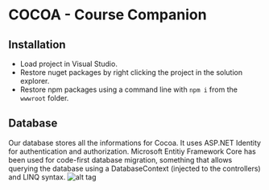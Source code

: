 # COCOA - Course Companion

## Installation
- Load project in Visual Studio.
- Restore nuget packages by right clicking the project in the solution explorer.
- Restore npm packages using a command line with ```npm i``` from the ```wwwroot``` folder.

## Database
Our database stores all the informations for Cocoa. It uses ASP.NET Identity for authentication and authorization. Microsoft Entitiy Framework Core has been used for code-first database migration, something that allows querying the database using a DatabaseContext (injected to the controllers) and LINQ syntax. 
![alt tag](https://i.gyazo.com/ccbeebd9a6ea56e743b05fdb615be2dd.png)
